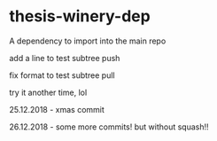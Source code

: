 # thesis-winery-dep
A dependency to import into the main repo

add a line to test subtree push

fix format to test subtree pull

try it another time, lol

25.12.2018 - xmas commit

26.12.2018 - some more commits! but without squash!!
